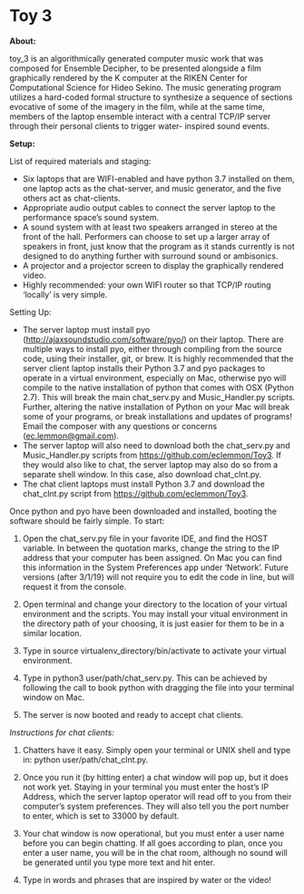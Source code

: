 # Toy 3

**About:**

toy_3 is an algorithmically generated computer music work that was composed for Ensemble Decipher, to be presented alongside a film graphically rendered
by the K computer at the RIKEN Center for Computational Science for Hideo Sekino. The music
generating program utilizes a hard-coded formal structure to synthesize a sequence of sections
evocative of some of the imagery in the film, while at the same time, members of the laptop
ensemble interact with a central TCP/IP server through their personal clients to trigger water-
inspired sound events.

**Setup:**

List of required materials and staging:

- Six laptops that are WIFI-enabled and have python 3.7 installed on them, one laptop acts
    as the chat-server, and music generator, and the five others act as chat-clients.
- Appropriate audio output cables to connect the server laptop to the performance space’s
    sound system.
- A sound system with at least two speakers arranged in stereo at the front of the hall.
    Performers can choose to set up a larger array of speakers in front, just know that the
    program as it stands currently is not designed to do anything further with surround sound
    or ambisonics.
- A projector and a projector screen to display the graphically rendered video.
- Highly recommended: your own WIFI router so that TCP/IP routing ‘locally’ is very
    simple.

Setting Up:

- The server laptop must install pyo (http://ajaxsoundstudio.com/software/pyo/) on their
    laptop. There are multiple ways to install pyo, either through compiling from the source
    code, using their installer, git, or brew. It is highly recommended that the server client
    laptop installs their Python 3.7 and pyo packages to operate in a virtual environment,
    especially on Mac, otherwise pyo will compile to the native installation of python that
    comes with OSX (Python 2.7). This will break the main chat_serv.py and
    Music_Handler.py scripts. Further, altering the native installation of Python on your Mac
    will break some of your programs, or break installations and updates of programs! Email
    the composer with any questions or concerns (ec.lemmon@gmail.com).
- The server laptop will also need to download both the chat_serv.py and Music_Handler.py
    scripts from https://github.com/eclemmon/Toy3. If they would also like to chat, the server
laptop may also do so from a separate shell window. In this case, also download
chat_clnt.py.
- The chat client laptops must install Python 3.7 and download the chat_clnt.py script from
    https://github.com/eclemmon/Toy3.

Once python and pyo have been downloaded and installed, booting the software should be fairly
simple. To start:

1. Open the chat_serv.py file in your favorite IDE, and find the HOST variable. In between
    the quotation marks, change the string to the IP address that your computer has been
    assigned. On Mac you can find this information in the System Preferences app under
    ‘Network’. Future versions (after 3/1/19) will not require you to edit the code in line, but
    will request it from the console.
2. Open terminal and change your directory to the location of your virtual environment and
    the scripts. You may install your vitual environment in the directory path of your choosing,
    it is just easier for them to be in a similar location.


3. Type in source virtualenv_directory/bin/activate to activate your
    virtual environment.
4. Type in python3 user/path/chat_serv.py. This can be achieved by following
    the call to book python with dragging the file into your terminal window on Mac.
5. The server is now booted and ready to accept chat clients.

_Instructions for chat clients:_

1. Chatters have it easy. Simply open your terminal or UNIX shell and type in: python
    user/path/chat_clnt.py.


2. Once you run it (by hitting enter) a chat window will pop up, but it does not work yet.
    Staying in your terminal you must enter the host’s IP Address, which the server laptop
    operator will read off to you from their computer’s system preferences. They will also tell
    you the port number to enter, which is set to 33000 by default.
3. Your chat window is now operational, but you must enter a user name before you can begin
    chatting. If all goes according to plan, once you enter a user name, you will be in the chat
    room, although no sound will be generated until you type more text and hit enter.
4. Type in words and phrases that are inspired by water or the video!


